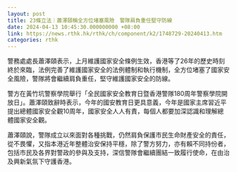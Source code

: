 ```yaml
---
layout: post
title: 23條立法｜蕭澤頤稱全方位堵塞風險　警隊肩負重任堅守防線
date: 2024-04-13 10:45:30.000000000 +08:00
link: https://news.rthk.hk/rthk/ch/component/k2/1748729-20240413.htm
categories: rthk
---
```


警務處處長蕭澤頤表示，上月維護國家安全條例生效，香港等了26年的歷史時刻終於來臨，法例完善了維護國家安全的法例體制和執行機制，全方位堵塞了國家安全風險，警隊將會繼續肩負重任，堅守維護國家安全的防線。

警方在黃竹坑警察學院舉行「全民國家安全教育日暨香港警隊180周年警察學院開放日」。蕭澤頤致辭時表示，今年的國安教育日更具意義，今年是國家主席習近平提出總體國家安全觀10周年，國家安全人人有責，每個人都要加深認識和理解總體國家安全觀。

蕭澤頤說，警隊成立以來面對各種挑戰，仍然肩負保護市民生命財產安全的責任，從不畏懼，又指本港近年整體治安保持平穩，除了警方努力，亦有賴不同持份者，包括市民及各界對警政的參與及支持，深信警隊會繼續團結一致履行使命，在由治及興新氣氛下守護香港。
